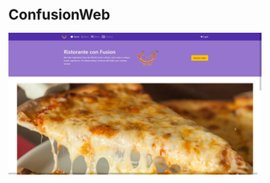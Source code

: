 # ConfusionWeb
![Screenshot](https://github.com/MeowMeowKit/ConfusionWeb/blob/master/Screenshot%20(18).png)
